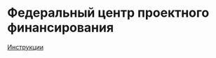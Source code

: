 Федеральный центр проектного финансирования
===========================================
[Инструкции](http://goo.gl/I6L5b)
